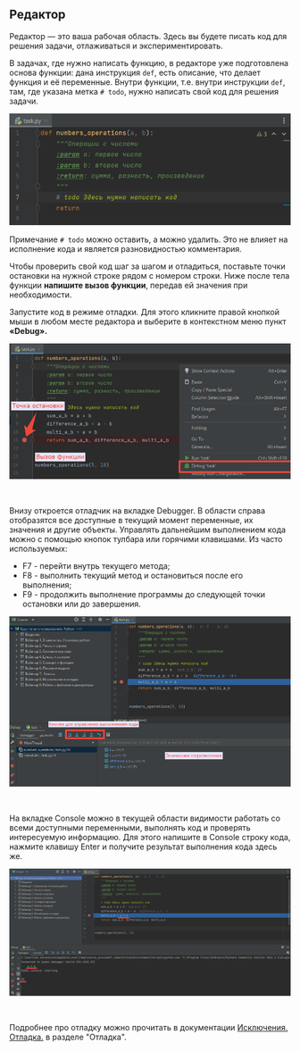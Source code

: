 <html>
<head>
  <meta charset="utf-8" />
  <style>
   .colortext {
    color: orange;
   }
  </style>
 </head>
<h2>Редактор</h2>
<p>Редактор — это ваша рабочая область. Здесь вы будете писать код для решения задачи, отлаживаться и экспериментировать.</p>
<p>В задачах, где нужно написать функцию, 
в редакторе уже подготовлена основа функции: дана
инструкция <code>def</code>, есть описание, что делает функция и её переменные.
Внутри функции, т.е. внутри инструкции <code>def</code>, там, 
где указана метка <code># todo</code>,
нужно написать свой код для решения задачи. </p>
<p><img src="test_file/img_3.png"></p>

<p>Примечание <code># todo</code> можно оставить, а можно удалить. 
Это не влияет на исполнение кода и является разновидностью комментария.</p>

<p>Чтобы проверить свой код шаг за шагом и отладиться, 
поставьте точки остановки на нужной строке рядом с номером строки. 
Ниже после тела функции <b>напишите вызов функции</b>, передав ей значения при необходимости.</p>
<p>Запустите код в режиме отладки. 
Для этого кликните правой кнопкой мыши в любом месте редактора 
и выберите в контекстном меню пункт <b>«Debug».</b></p>
<p><img src="test_file/img_4.png"></p>

<br>
<p>Внизу откроется отладчик на вкладке Debugger. В области справа отобразятся все доступные в текущий 
момент переменные, их значения и другие объекты. Управлять дальнейшим выполнением кода можно с помощью кнопок тулбара
или горячими клавишами. Из часто используемых:</p>
<ul>
<li> F7 - перейти внутрь текущего метода;</li>
<li> F8 - выполнить текущий метод и остановиться после его выполнения;</li>
<li> F9 - продолжить выполнение программы до следующей точки остановки или до завершения.</li>
</ul>
<p><img src="test_file/img_5.png"></p>

<br>
<p>На вкладке Console можно в текущей области видимости работать со всеми доступными переменными, выполнять код 
и проверять интересуемую информацию. Для этого напишите в Console строку кода, нажмите клавишу Enter и получите результат
выполнения кода здесь же.</p>
<p><img src="test_file/img_6.png"></p>

<br>
<p>Подробнее про отладку можно прочитать в документации 
<a href="https://n.sbis.ru/shared/disk/c9486968-0a43-44a6-90f7-a805ac8811ce">Исключения. Отладка.</a> в разделе "Отладка".</p>




</html>